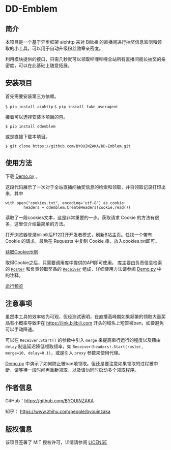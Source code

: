 <!--
 * @Author: Hata
 * @Date: 2020-03-28 01:08:54
 * @LastEditors: Hata
 * @LastEditTime: 2020-05-20 11:12:44
 * @FilePath: \DD-Emblem\README.md
 * @Description: 
--> 
# DD-Emblem

## 简介

本项目是一个基于异步框架 aiohttp 来对 Bilibili 的直播间进行抽奖信息监测和领取的小工具，可以用于自动升级粉丝勋章亲密度。

利用模块提供的接口，只需几秒就可以领取哔哩哔哩全站所有直播间舰长抽奖的亲密度，可以在此基础上随意拓展。
## 安装项目
首先需要安装第三方依赖。

`$ pip install aiohttp`
`$ pip install fake_useragent`

接着可以选择安装本项目的包。

`$ pip install ddemblem`

或是直接下载本项目。

`$ git clone https://github.com/BYOUINZAKA/DD-Emblem.git`

## 使用方法

下载 [Demo.py](https://github.com/BYOUINZAKA/DD-Emblem/blob/master/Demo.py) 。


这段代码展示了一次对于全站直播间抽奖信息的检索和领取，并将领取记录打印出来，其中
```
with open("cookies.txt", encoding='utf-8') as cookie:
        headers = ddemblem.CreateHeaders(cookie.read())
```
读取了一段cookies文本，这是非常重要的一步。获取请求 Cookie 的方法有很多，这里仅介绍最简单的方法。

打开浏览器登录bilibili后F12打开开发者模式，刷新B站主页。任找一个带有 Cookie 的请求，最后在 Requests 中复制 Cookie 串，放入cookies.txt即可。

[获取Cookie示例](https://github.com/BYOUINZAKA/DD-Emblem/blob/master/pic/cookie_exp.png)

取得Cookie之后，只需要调用库中提供的API即可使用。
库主要由负责信息检索的 [`Roster`](https://github.com/BYOUINZAKA/DD-Emblem/blob/2e289bfb405748a60e0025704639122812b48c68/DDEmblem/Base.py#L6) 和负责领取奖品的 [`Receiver`](https://github.com/BYOUINZAKA/DD-Emblem/blob/2e289bfb405748a60e0025704639122812b48c68/DDEmblem/Engine.py#L12) 组成，详细使用方法请参阅 [Demo.py](https://github.com/BYOUINZAKA/DD-Emblem/blob/master/Demo.py)  中的注释。

[运行预览](https://github.com/BYOUINZAKA/DD-Emblem/blob/master/pic/result.png)

## 注意事项

虽然本工具的效率较为可观，但经测试表明，在直播高峰期如果频繁的领取大量奖品有小概率导致IP在 https://link.bilibili.com 开头的域名上短暂被ban，如要避免可以手动降速。

可以在 `Receiver.Start()` 的参数中引入 `merge` 来提高串行运行的程度以及藉由 `delay` 制造延迟降低领取频率，如 `Receiver(headers).Start(roster, merge=10, delay=0.1)`，或是引入 `proxy` 参数来使用代理。

[Demo.py](https://github.com/BYOUINZAKA/DD-Emblem/blob/master/Demo.py) 中演示了如何防止被ban地领取。但还是要注意如果领取的过程被中断，请等待一段时间再重新领取，以及请勿同时启动多个领取程序。

## 作者信息
GitHub：https://github.com/BYOUINZAKA

知乎： https://www.zhihu.com/people/byouinzaka
## 版权信息

该项目签署了 MIT 授权许可，详情请参阅 [LICENSE](https://github.com/BYOUINZAKA/DD-Emblem/blob/master/LICENSE)
